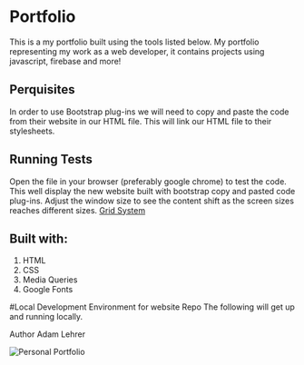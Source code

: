 # Portfolio

This is a my portfolio built using the tools listed below. My portfolio  representing my work as a web developer, it contains projects using javascript, firebase and more!   

## Perquisites

In order to use Bootstrap plug-ins we will need to copy and paste the code from their website in our HTML file. This will link our HTML file to their stylesheets. 


## Running Tests 

Open the file in  your browser (preferably google chrome) to test the code. 
This well display the new website built with bootstrap copy and pasted code plug-ins. 
Adjust the window size to see the content shift as the screen sizes reaches different sizes. <a href="https://getbootstrap.com/docs/4.3/layout/grid/">Grid System </a>

## Built with:
<ol>
<li> HTML 
<li> CSS 
<li> Media Queries 
<li> Google Fonts
</ol>

#Local Development Environment for website Repo
The following will get up and running locally.

Author
Adam Lehrer

![Personal Portfolio](assets/imgs/Portfolio.png)

